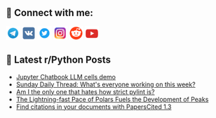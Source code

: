 ## 🔎 Connect with me:
[<img src="https://github.com/bullbesh/bullbesh/blob/main/images/Telegram.png" width="32" height="32" />](https://t.me/bullbesh)
[<img src="https://github.com/bullbesh/bullbesh/blob/main/images/VK.png" width="32" height="32" />](https://vk.com/bullbesh)
[<img src="https://github.com/bullbesh/bullbesh/blob/main/images/Twitter.png" width="32" height="32" />](https://twitter.com/bullbesh1)
[<img src="https://github.com/bullbesh/bullbesh/blob/main/images/Instagram.png" width="32" height="32" />](https://www.instagram.com/bullbesh)
[<img src="https://github.com/bullbesh/bullbesh/blob/main/images/Reddit.png" width="32" height="32" />](https://www.reddit.com/user/bullbesh)
[<img src="https://github.com/bullbesh/bullbesh/blob/main/images/YouTube.png" width="32" height="32" />](https://www.youtube.com/channel/UCtfjRs6uzgq5mfm8S06WTcg)

## 📕 Latest r/Python Posts
<!-- BLOG-POST-LIST:START -->
- [Jupyter Chatbook LLM cells demo](https://www.reddit.com/r/Python/comments/172mcet/jupyter_chatbook_llm_cells_demo/)
- [Sunday Daily Thread: What&#39;s everyone working on this week?](https://www.reddit.com/r/Python/comments/172ku9q/sunday_daily_thread_whats_everyone_working_on/)
- [Am I the only one that hates how strict pylint is?](https://www.reddit.com/r/Python/comments/172iuzf/am_i_the_only_one_that_hates_how_strict_pylint_is/)
- [The Lightning-fast Pace of Polars Fuels the Development of Peaks](https://www.reddit.com/r/Python/comments/172b32q/the_lightningfast_pace_of_polars_fuels_the/)
- [Find citations in your documents with PapersCited 1.3](https://www.reddit.com/r/Python/comments/1728hbn/find_citations_in_your_documents_with_paperscited/)
<!-- BLOG-POST-LIST:END -->
